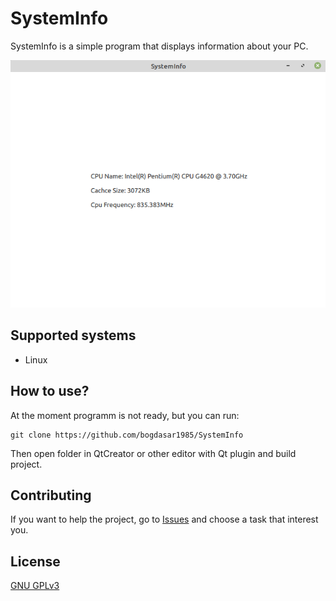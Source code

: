 # SystemInfo
SystemInfo is a simple program that displays information about your PC.

![Image_of_UI](https://github.com/bogdasar1985/SystemInfo/blob/master/images/ui_screenshot.png)

## Supported systems
* Linux

## How to use?
At the moment programm is not ready, but you can run:
```
git clone https://github.com/bogdasar1985/SystemInfo
```
Then open folder in QtCreator or other editor with Qt plugin and build project.

## Contributing
If you want to help the project, go to [Issues](https://github.com/bogdasar1985/SystemInfo/issues) and choose 
a task that interest you.

## License
[GNU GPLv3](https://choosealicense.com/licenses/gpl-3.0/)

